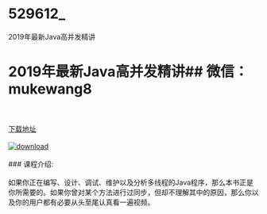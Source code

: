 # 529612_
2019年最新Java高并发精讲
# 2019年最新Java高并发精讲## 微信：mukewang8
<br/></br>[下载地址](http://www.36tz.cn/article/529612 "下载地址")
<br/></br>[![download](http://36tz.cn/muke_img/2019_12_1-37.png "下载地址")](http://www.36tz.cn/article/529612 "下载地址")
<br/></br>### 课程介绍:<br/></br>如果你正在编写、设计、调试、维护以及分析多线程的Java程序，那么本书正是你所需要的。如果你曾对某个方法进行过同步，但却不理解其中的原因，那么你以及你的用户都有必要从头至尾认真看一遍视频。


